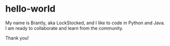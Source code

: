 # hello-world

My name is Brantly, aka LockStocked, and I like to code in Python and Java. I am ready to collaborate and learn from the community.

Thank you!
